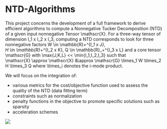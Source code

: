 # NTD-Algorithms
This project concerns the development of a full framework to derive efficient algorithms to compute a Nonnegative Tucker Decomposition (NTD) of a given
input nonnegative Tensor \mathscr{X}. For a three-way tensor of dimension I_1 x I_2 x I_3, computing a NTD corresponds to look for three nonnegative factors W \in \mathbb{R}_+^{I_1 x J},  
H \in \mathbb{R}_+^{I_2 x K}, Q \in \mathbb{R}_+^{I_3 x L} and a core tensor \mathscr{G} with \max{J,K,L} << \min{I_1,I_2,I_3} such that  
\mathscr{X} \approx \mathscr{X} &\approx \mathscr{G} \times_1 W \times_2 H \times_3 Q
where \times_i denotes the i-mode product.

We will focus on the integration of:
  - various metrics for the cost/objective function used to assess the quality of the NTD (data fitting term)
  - constraints such as normalization
  - penalty functions in the objective to promote specific solutions such as sparsity
  - acceleration schemes
  

<img src="https://render.githubusercontent.com/render/math?math=e^{i \pi} = -1">
